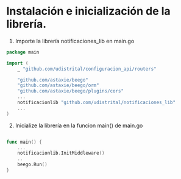 # Instalación e inicialización de la librería.

1. Importe la librería notificaciones_lib en main.go
```go
package main

import (
	_ "github.com/udistrital/configuracion_api/routers"

	"github.com/astaxie/beego"
	"github.com/astaxie/beego/orm"
	"github.com/astaxie/beego/plugins/cors"
    ...
	notificacionlib "github.com/udistrital/notificaciones_lib"
    ...
)
```
2. Inicialize la librería en la funcion main() de main.go
```go

func main() {
	...
	notificacionlib.InitMiddleware()
    ..
	beego.Run()
}
```
